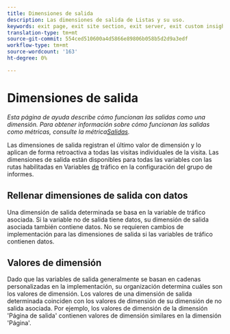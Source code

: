 ```yaml
---
title: Dimensiones de salida
description: Las dimensiones de salida de Listas y su uso.
keywords: exit page, exit site section, exit server, exit custom insight
translation-type: tm+mt
source-git-commit: 554ced510600a4d5866e89806b058b5d2d9a3edf
workflow-type: tm+mt
source-wordcount: '163'
ht-degree: 0%

---
```



# Dimensiones de salida

*Esta página de ayuda describe cómo funcionan las salidas como una dimensión. Para obtener información sobre cómo funcionan las salidas como métricas, consulte la métrica[Salidas](../metrics/exits.md).*

Las dimensiones de salida registran el último valor de dimensión y lo aplican de forma retroactiva a todas las visitas individuales de la visita. Las dimensiones de salida están disponibles para todas las variables con las rutas habilitadas en Variables [de](/help/admin/admin/c-traffic-variables/traffic-var.md) tráfico en la configuración del grupo de informes.

## Rellenar dimensiones de salida con datos

Una dimensión de salida determinada se basa en la variable de tráfico asociada. Si la variable no de salida tiene datos, su dimensión de salida asociada también contiene datos. No se requieren cambios de implementación para las dimensiones de salida si las variables de tráfico contienen datos.

## Valores de dimensión

Dado que las variables de salida generalmente se basan en cadenas personalizadas en la implementación, su organización determina cuáles son los valores de dimensión. Los valores de una dimensión de salida determinada coinciden con los valores de dimensión de su dimensión de no salida asociada. Por ejemplo, los valores de dimensión de la dimensión &#39;Página de salida&#39; contienen valores de dimensión similares en la dimensión &#39;Página&#39;.
